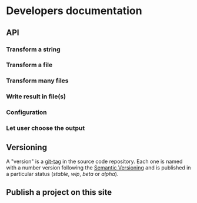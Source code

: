 Developers documentation
========================


## API

### Transform a string

### Transform a file

### Transform many files

### Write result in file(s)

### Configuration

### Let user choose the output


## Versioning

A "version" is a [git-tag](http://git-scm.com/book/en/Git-Basics-Tagging) in the source 
code repository. Each one is named with a number version following the 
[Semantic Versioning](https://github.com/mojombo/semver) and is published in a particular 
status (*stable*, *wip*, *beta* or *alpha*).


## Publish a project on this site

